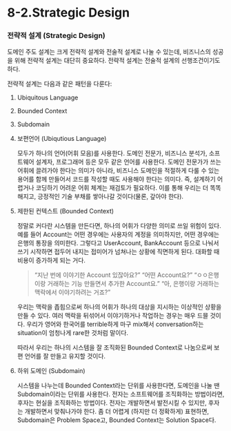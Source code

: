 # 8-2.Strategic Design

### 전략적 설계 (Strategic Design)

도메인 주도 설계는 크게 전략적 설계와 전술적 설계로 나눌 수 있는데, 비즈니스의 성공을 위해 전략적 설계는 대단히 중요하다. 전략적 설계는 전술적 설계의 선행조건이기도 하다.

전략적 설계는 다음과 같은 패턴을 다룬다:

1. Ubiquitous Language
2. Bounded Context
3. Subdomain



1.  보편언어 (Ubiqutious Language)

    모두가 하나의 언어(어휘 모음)를 사용한다. 도메인 전문가, 비즈니스 분석가, 소프트웨어 설계자, 프로그래머 등은 모두 같은 언어를 사용한다. 도메인 전문가가 쓰는 어휘에 끌려가야 한다는 의미가 아니라, 비즈니스 도메인을 적절하게 다룰 수 있는 용어를 함께 만들어서 코드를 작성할 때도 사용해야 한다는 의미다. 즉, 설계하기 어렵거나 코딩하기 어려운 어휘 체계는 재검토가 필요하다. 이를 통해 우리는 더 똑똑해지고, 긍정적인 기술 부채를 쌓아나갈 것이다(물론, 갚아야 한다).
2.  제한된 컨텍스트 (Bounded Context)



    정말로 커다란 시스템을 만든다면, 하나의 어휘가 다양한 의미로 쓰일 위험이 있다. 예를 들어 Account는 어떤 경우에는 사용자의 계정을 의미하지만, 어떤 경우에는 은행의 통장을 의미한다. 그렇다고 UserAccount, BankAccount 등으로 나눠서 쓰기 시작하면 접두어 내지는 접미어가 넘쳐나는 상황에 직면하게 된다. 대화할 때 비용이 증가하게 되는 거다.

    > “지난 번에 이야기한 Account 있잖아요?” “어떤 Account요?” “ㅇㅇ은행이랑 거래하는 기능 만들면서 추가한 Account요.” “아, 은행이랑 거래하는 맥락에서 이야기하려는 거죠?”

    우리는 맥락을 좁힘으로써 하나의 어휘가 하나의 대상을 지시하는 이상적인 상황을 만들 수 있다. 여러 맥락을 뒤섞어서 이야기하거나 작업하는 경우는 매우 드믈 것이다. 우리가 영어와 한국어를 terrible하게 마구 mix해서 conversation하는 situation이 엄청나게 rare한 것처럼 말이다.

    따라서 우리는 하나의 시스템을 잘 조직화된 Bounded Context로 나눔으로써 보편 언어를 잘 만들고 유지할 것이다.
3.  하위 도메인 (Subdomain)

    시스템을 나누는데 Bounded Context라는 단위를 사용한다면, 도메인을 나눌 땐 Subdomain이라는 단위를 사용한다. 전자는 소프트웨어를 조직화하는 방법이라면, 후자는 현실을 조직화하는 방법이다. 전자는 개발하면서 발전시킬 수 있지만, 후자는 개발하면서 맞춰나가야 한다. 좀 더 어렵게 (하지만 더 정확하게) 표현하면, Subdomain은 Problem Space고, Bounded Context는 Solution Space다.

